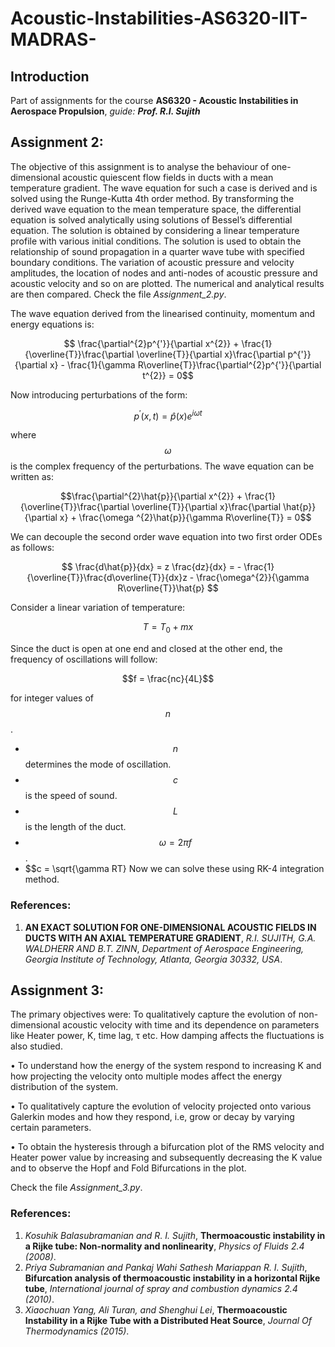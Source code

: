 # Acoustic-Instabilities-AS6320-IIT-MADRAS-

## Introduction
Part of assignments for the course **AS6320 - Acoustic Instabilities in Aerospace Propulsion**, *guide:* ***Prof. R.I. Sujith***

## Assignment 2:
The objective of this assignment is to analyse the behaviour of one-dimensional acoustic quiescent flow
fields in ducts with a mean temperature gradient. The wave equation for such a case is derived and is
solved using the Runge-Kutta 4th order method. By transforming the derived wave equation to the mean
temperature space, the differential equation is solved analytically using solutions of Bessel’s differential
equation. The solution is obtained by considering a linear temperature profile with various initial conditions.
The solution is used to obtain the relationship of sound propagation in a quarter wave tube with specified
boundary conditions. The variation of acoustic pressure and velocity amplitudes, the location of nodes and
anti-nodes of acoustic pressure and acoustic velocity and so on are plotted. The numerical and analytical
results are then compared. Check the file *Assignment_2.py*.

The wave equation derived from the linearised continuity, momentum and energy equations is:
```math
    \frac{\partial^{2}p^{'}}{\partial x^{2}} + \frac{1}{\overline{T}}\frac{\partial \overline{T}}{\partial x}\frac{\partial p^{'}}{\partial x} - \frac{1}{\gamma R\overline{T}}\frac{\partial^{2}p^{'}}{\partial t^{2}} = 0
```

Now introducing perturbations of the form:
```math
p^{'}(x,t) = \hat{p}(x)e^{i\omega t}
```
where $$\omega$$ is the complex frequency of the perturbations.
The wave equation can be written as:

```math
\frac{\partial^{2}\hat{p}}{\partial x^{2}} + \frac{1}{\overline{T}}\frac{\partial \overline{T}}{\partial x}\frac{\partial 
 \hat{p}}{\partial x} + \frac{\omega ^{2}\hat{p}}{\gamma R\overline{T}} = 0
```
We can decouple the second order wave equation into two first order ODEs as follows:
```math

    \frac{d\hat{p}}{dx} = z 
    \frac{dz}{dx} = - \frac{1}{\overline{T}}\frac{d\overline{T}}{dx}z - \frac{\omega^{2}}{\gamma R\overline{T}}\hat{p} 
```
Consider a linear variation of temperature:
```math
 T = T_{0} + mx
```
Since the duct is open at one end and closed at the other end, the frequency of oscillations will follow:
```math
f = \frac{nc}{4L}
```
for integer values of $$n$$.
- $$n$$ determines the mode of oscillation.
- $$c$$ is the speed of sound.
- $$L$$ is the length of the duct.
-  $$\omega = 2\pi f$$.
- $$c = \sqrt{\gamma RT}
Now we can solve these using RK-4 integration method.


### References:
1) **AN EXACT SOLUTION FOR ONE-DIMENSIONAL ACOUSTIC FIELDS IN DUCTS WITH AN AXIAL TEMPERATURE GRADIENT**, *R.I. SUJITH, G.A. WALDHERR AND B.T. ZINN*, *Department of Aerospace Engineering, Georgia Institute of Technology, Atlanta, Georgia 30332, USA*.

## Assignment 3:
The primary objectives were:
To qualitatively capture the evolution of non-dimensional acoustic velocity with time and its dependence
on parameters like Heater power, K, time lag, τ etc. How damping affects the fluctuations is also studied.

• To understand how the energy of the system respond to increasing K and how projecting the velocity onto
multiple modes affect the energy distribution of the system.

• To qualitatively capture the evolution of velocity projected onto various Galerkin modes and how they
respond, i.e, grow or decay by varying certain parameters.

• To obtain the hysteresis through a bifurcation plot of the RMS velocity and Heater power value by
increasing and subsequently decreasing the K value and to observe the Hopf and Fold Bifurcations in the
plot.

Check the file *Assignment_3.py*.

### References:
1) *Kosuhik Balasubramanian and R. I. Sujith*, **Thermoacoustic instability in a Rijke tube: Non-normality
and nonlinearity**, *Physics of Fluids 2.4 (2008)*.
2) *Priya Subramanian and Pankaj Wahi Sathesh Mariappan R. I. Sujith*, **Bifurcation analysis of thermoacoustic instability in a horizontal Rijke tube**,  *International journal of spray and combustion dynamics 2.4
(2010)*.
3) *Xiaochuan Yang, Ali Turan, and Shenghui Lei*, **Thermoacoustic Instability in a Rijke Tube with a Distributed Heat Source**, *Journal Of Thermodynamics (2015)*.




